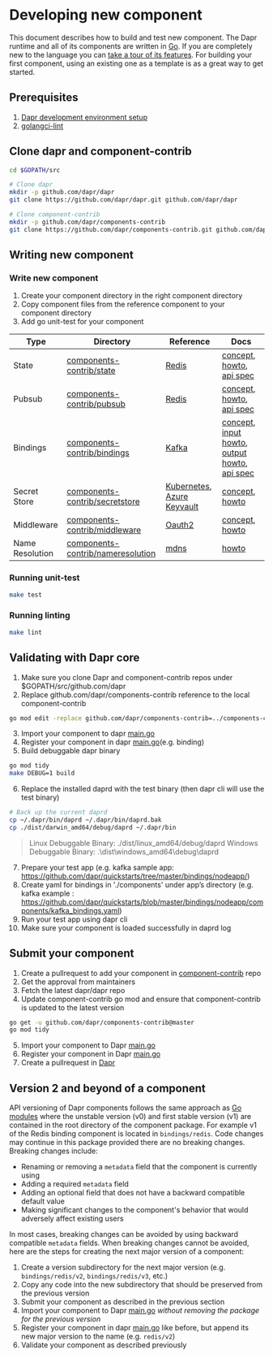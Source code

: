 # Developing new component

This document describes how to build and test new component. The Dapr runtime and all of its components are written in [Go](https://golang.org/). If you are completely new to the language you can [take a tour of its features](https://tour.golang.org/). For building your first component, using an existing one as a template is as a great way to get started.

## Prerequisites

1. [Dapr development environment setup](https://github.com/dapr/dapr/blob/master/docs/development/setup-dapr-development-env.md)
2. [golangci-lint](https://golangci-lint.run/usage/install/#local-installation)

## Clone dapr and component-contrib

```bash
cd $GOPATH/src

# Clone dapr
mkdir -p github.com/dapr/dapr
git clone https://github.com/dapr/dapr.git github.com/dapr/dapr

# Clone component-contrib
mkdir -p github.com/dapr/components-contrib
git clone https://github.com/dapr/components-contrib.git github.com/dapr/components-contrib

```

## Writing new component

### Write new component

1. Create your component directory in the right component directory
2. Copy component files from the reference component to your component directory
3. Add go unit-test for your component

| Type | Directory | Reference | Docs |
|------|-----------|--------------------------|------|
| State | [components-contrib/state](https://github.com/dapr/components-contrib/tree/master/state) | [Redis](https://github.com/dapr/components-contrib/tree/master/state/redis) | [concept](https://docs.dapr.io/developing-applications/building-blocks/state-management/state-management-overview/), [howto](https://docs.dapr.io/developing-applications/building-blocks/state-management/howto-get-save-state/), [api spec](https://docs.dapr.io/reference/api/state_api/) |
| Pubsub | [components-contrib/pubsub](https://github.com/dapr/components-contrib/tree/master/pubsub) | [Redis](https://github.com/dapr/components-contrib/tree/master/pubsub/redis) | [concept](https://docs.dapr.io/developing-applications/building-blocks/pubsub/pubsub-overview/), [howto](https://docs.dapr.io/developing-applications/building-blocks/pubsub/howto-publish-subscribe/), [api spec](https://docs.dapr.io/reference/api/pubsub_api/) |
| Bindings | [components-contrib/bindings](https://github.com/dapr/components-contrib/tree/master/bindings) | [Kafka](https://github.com/dapr/components-contrib/tree/master/bindings/kafka) | [concept](https://docs.dapr.io/developing-applications/building-blocks/bindings/bindings-overview/), [input howto](https://docs.dapr.io/developing-applications/building-blocks/bindings/howto-triggers/), [output howto](https://docs.dapr.io/developing-applications/building-blocks/bindings/howto-bindings/), [api spec](https://docs.dapr.io/reference/api/bindings_api/) |
| Secret Store | [components-contrib/secretstore](https://github.com/dapr/components-contrib/tree/master/secretstores) | [Kubernetes](https://github.com/dapr/components-contrib/tree/master/secretstores/kubernetes), [Azure Keyvault](https://github.com/dapr/components-contrib/tree/master/secretstores/azure/keyvault) | [concept](https://docs.dapr.io/developing-applications/building-blocks/secrets/secrets-overview/), [howto](https://docs.dapr.io/developing-applications/building-blocks/secrets/howto-secrets/)|
| Middleware | [components-contrib/middleware](https://github.com/dapr/components-contrib/tree/master/middleware) | [Oauth2](https://github.com/dapr/components-contrib/blob/master/middleware/http/oauth2/oauth2_middleware.go) | [concept](https://docs.dapr.io/concepts/middleware-concept/), [howto](https://docs.dapr.io/operations/security/oauth/) |
| Name Resolution | [components-contrib/nameresolution](https://github.com/dapr/components-contrib/tree/master/nameresolution) | [mdns](https://github.com/dapr/components-contrib/blob/master/nameresolution/mdns/mdns.go) | [howto](https://docs.dapr.io/developing-applications/building-blocks/service-invocation/howto-invoke-discover-services/) |

### Running unit-test

```bash
make test
```

### Running linting

```bash
make lint
```

## Validating with Dapr core

1. Make sure you clone Dapr and component-contrib repos under $GOPATH/src/github.com/dapr
2. Replace github.com/dapr/components-contrib reference to the local component-contrib
```bash
go mod edit -replace github.com/dapr/components-contrib=../components-contrib
```
3. Import your component to dapr [main.go](https://github.com/dapr/dapr/blob/d17e9243b308e830649b0bf3af5f6e84fd543baf/cmd/daprd/main.go#L79)
4. Register your component in dapr [main.go](https://github.com/dapr/dapr/blob/d17e9243b308e830649b0bf3af5f6e84fd543baf/cmd/daprd/main.go#L153-L226)(e.g. binding)
5. Build debuggable dapr binary
```bash
go mod tidy
make DEBUG=1 build
```
6. Replace the installed daprd with the test binary (then dapr cli will use the test binary)
```bash
# Back up the current daprd
cp ~/.dapr/bin/daprd ~/.dapr/bin/daprd.bak
cp ./dist/darwin_amd64/debug/daprd ~/.dapr/bin
```
> Linux Debuggable Binary: ./dist/linux_amd64/debug/daprd
> Windows Debuggable Binary: .\dist\windows_amd64\debug\daprd
7. Prepare your test app (e.g. kafka sample app: https://github.com/dapr/quickstarts/tree/master/bindings/nodeapp/)
8. Create yaml for bindings in './components' under app’s directory (e.g. kafka example : https://github.com/dapr/quickstarts/blob/master/bindings/nodeapp/components/kafka_bindings.yaml)
9. Run your test app using dapr cli
10. Make sure your component is loaded successfully in daprd log

## Submit your component

1. Create a pullrequest to add your component in [component-contrib](https://github.com/dapr/components-contrib/pulls) repo
2. Get the approval from maintainers
3. Fetch the latest dapr/dapr repo
4. Update component-contrib go mod and ensure that component-contrib is updated to the latest version
```bash
go get -u github.com/dapr/components-contrib@master
go mod tidy
```
5. Import your component to Dapr [main.go](https://github.com/dapr/dapr/blob/b3e1fe848de3ea7b297c712d188136919d314887/cmd/daprd/main.go#L20-L115)
6. Register your component in Dapr [main.go](https://github.com/dapr/dapr/blob/b3e1fe848de3ea7b297c712d188136919d314887/cmd/daprd/main.go#L256-L385)
7. Create a pullrequest in [Dapr](https://github.com/dapr/dapr/pulls)

## Version 2 and beyond of a component

API versioning of Dapr components follows the same approach as [Go modules](https://blog.golang.org/v2-go-modules) where the unstable version (v0) and first stable version (v1) are contained in the root directory of the component package.  For example v1 of the Redis binding component is located in `bindings/redis`. Code changes may continue in this package provided there are no breaking changes. Breaking changes include:

* Renaming or removing a `metadata` field that the component is currently using
* Adding a required `metadata` field
* Adding an optional field that does not have a backward compatible default value
* Making significant changes to the component's behavior that would adversely affect existing users

In most cases, breaking changes can be avoided by using backward compatible `metadata` fields. When breaking changes cannot be avoided, here are the steps for creating the next major version of a component:

1. Create a version subdirectory for the next major version (e.g. `bindings/redis/v2`, `bindings/redis/v3`, etc.)
2. Copy any code into the new subdirectory that should be preserved from the previous version
3. Submit your component as described in the previous section
4. Import your component to Dapr [main.go](https://github.com/dapr/dapr/blob/b3e1fe848de3ea7b297c712d188136919d314887/cmd/daprd/main.go#L20-L115) *without removing the package for the previous version*
5. Register your component in dapr [main.go](https://github.com/dapr/dapr/blob/b3e1fe848de3ea7b297c712d188136919d314887/cmd/daprd/main.go#L256-L385) like before, but append its new major version to the name (e.g. `redis/v2`)
6. Validate your component as described previously
